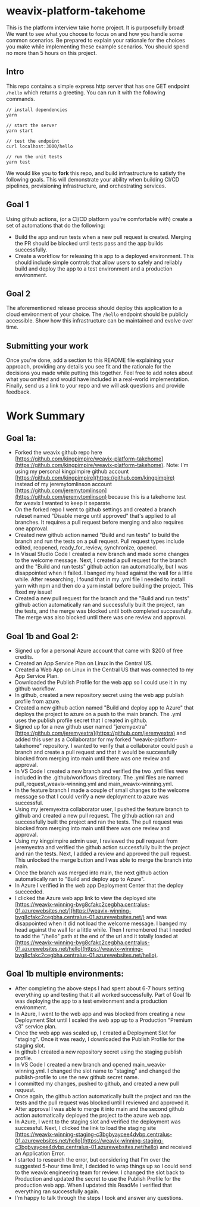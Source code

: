 # weavix-platform-takehome
This is the platform interview take home project.  It is purposefully broad! We want to see what you choose to focus on and how you handle some common scenarios.  Be prepared to explain your rationale for the choices you make while implementing these example scenarios.  You should spend no more than 5 hours on this project.

## Intro
This repo contains a simple express http server that has one GET endpoint `/hello` which returns a greeting.  You can run it with the following commands.

```
// install dependencies
yarn

// start the server
yarn start

// test the endpoint
curl localhost:3000/hello

// run the unit tests
yarn test
```

We would like you to __fork__ this repo, and build infrastructure to satisfy the following goals. This will demonstrate your ability when building CI/CD pipelines, provisioning infrastructure, and orchestrating services.

## Goal 1
Using github actions, (or a CI/CD platform you're comfortable with) create a set of automations that do the following:
- Build the app and run tests when a new pull request is created. Merging the PR should be blocked until tests pass and the app builds successfully.
- Create a workflow for releasing this app to a deployed environment.  This should include simple controls that allow users to safely and reliably build and deploy the app to a test environment and a production environment.

## Goal 2
The aforementioned release process should deploy this application to a cloud environment of your choice.  The `/hello` endpoint should be publicly accessible.  Show how this infrastructure can be maintained and evolve over time.

## Submitting your work
Once you're done, add a section to this README file explaining your approach, providing any details you see fit and the rationale for the decisions you made while putting this together.  Feel free to add notes about what you omitted and would have included in a real-world implementation.  Finally, send us a link to your repo and we will ask questions and provide feedback.

# Work Summary

## Goal 1a:
- Forked the weavix github repo here [https://github.com/kingpimpire/weavix-platform-takehome](https://github.com/kingpimpire/weavix-platform-takehome). Note: I'm using my personal kingpimpire github account [https://github.com/kingpimpire](https://github.com/kingpimpire) instead of my jeremytomlinson account [https://github.com/jeremytomlinson](https://github.com/jeremytomlinson) because this is a takehome test for weavix I wanted to keep it separate.
- On the forked repo I went to github settings and created a branch ruleset named "Disable merge until approved" that's applied to all branches. It requires a pull request before merging and also requires one approval.
- Created new github action named "Build and run tests" to build the branch and run the tests on a pull request. Pull request types include edited, reopened, ready_for_review, synchronize, opened.
- In Visual Studio Code I created a new branch and made some changes to the welcome message. Next, I created a pull request for the branch and the "Build and run tests" github action ran automatically, but I  was disappointed when it failed. I banged my head against the wall for a little while. After researching, I found that in my .yml file I needed to install yarn with npm and then do a yarn install before building the project. This fixed my issue!
- Created a new pull request for the branch and the "Build and run tests" github action automatically ran and successfully built the project, ran the tests, and the merge was blocked until both completed successfully. The merge was also blocked until there was one review and approval.

## Goal 1b and Goal 2:
- Signed up for a personal Azure account that came with $200 of free credits.
- Created an App Service Plan on Linux in the Central US.
- Created a Web App on Linux in the Central US that was connected to my App Service Plan.
- Downloaded the Publish Profile for the web app so I could use it in my github workflow.
- In github, created a new repository secret using the web app publish profile from azure.
- Created a new github action named "Build and deploy app to Azure" that deploys the project to azure on a push to the main branch. The .yml uses the publish profile secret that I created in github.
- Signed up for a new github user named "jeremyextra" [https://github.com/jeremyextra](https://github.com/jeremyextra) and added this user as a Collaborator for my forked "weavix-platform-takehome" repository. I wanted to verify that a collaborator could push a branch and create a pull request and that it would be successfully blocked from merging into main until there was one review and approval.
- In VS Code I created a new branch and verified the two .yml files were included in the .github/workflows directory. The .yml files are named pull_request_weavix-winning.yml and 
main_weavix-winning.yml.
- In the feature branch I made a couple of small changes to the welcome message so that I could verify a new deployment to azure was successful.
- Using my jeremyextra collaborator user, I pushed the feature branch to github and created a new pull request. The github action ran and successfully built the project and ran the tests. The pull request was blocked from merging into main until there was one review and approval. 
- Using my kingpimpire admin user, I reviewed the pull request from jeremyextra and verified the github action successfully built the project and ran the tests. Next, I added a review and approved the pull request. This unlocked the merge button and I was able to merge the branch into main.
- Once the branch was merged into main, the next github action automatically ran to "Build and deploy app to Azure".
- In Azure I verified in the web app Deployment Center that the deploy succeeded.
- I clicked the Azure web app link to view the deployed site [https://weavix-winning-bvg8cfakc2cegbha.centralus-01.azurewebsites.net/](https://weavix-winning-bvg8cfakc2cegbha.centralus-01.azurewebsites.net/) and was disappointed when it did not load the welcome message. I banged my head against the wall for a little while. Then I remembered that I needed to add the "/hello" path at the end of the url and it totally loaded at [https://weavix-winning-bvg8cfakc2cegbha.centralus-01.azurewebsites.net/hello](https://weavix-winning-bvg8cfakc2cegbha.centralus-01.azurewebsites.net/hello).

## Goal 1b multiple environments:
- After completing the above steps I had spent about 6-7 hours setting everything up and testing that it all worked successfully. Part of Goal 1b was deploying the app to a test environment and a production environment.
- In Azure, I went to the web app and was blocked from creating a new Deployment Slot until I scaled the web app up to a Production "Premium v3" service plan.
- Once the web app was scaled up, I created a Deployment Slot for "staging". Once it was ready, I downloaded the Publish Profile for the staging slot.
- In github I created a new repository secret using the staging publish profile.
- In VS Code I created a new branch and opened main_weavix-winning.yml. I changed the slot name to "staging" and changed the publish-profile to use the new github secret name.
- I committed my changes, pushed to github, and created a new pull request. 
- Once again, the github action automatically built the project and ran the tests and the pull request was blocked until I reviewed and approved it. 
- After approval I was able to merge it into main and the second github action automatically deployed the project to the azure web app.
- In Azure, I went to the staging slot and verified the deployment was successful. Next, I clicked the link to load the staging site [https://weavix-winning-staging-c3bgbyaycee4dvbp.centralus-01.azurewebsites.net/hello](https://weavix-winning-staging-c3bgbyaycee4dvbp.centralus-01.azurewebsites.net/hello) and received an Application Error.
- I started to research the error, but considering that I'm over the suggested 5-hour time limit, I decided to wrap things up so I could send to the weavix engineering team for review. I changed the slot back to Production and updated the secret to use the Publish Profile for the production web app. When I updated this ReadMe I verified that everything ran successfully again.
- I'm happy to talk through the steps I took and answer any questions.